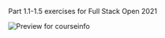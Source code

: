 Part 1.1-1.5 exercises for Full Stack Open 2021

![Preview for courseinfo](https://images2.imgbox.com/2c/99/azxRTEkq_o.png)